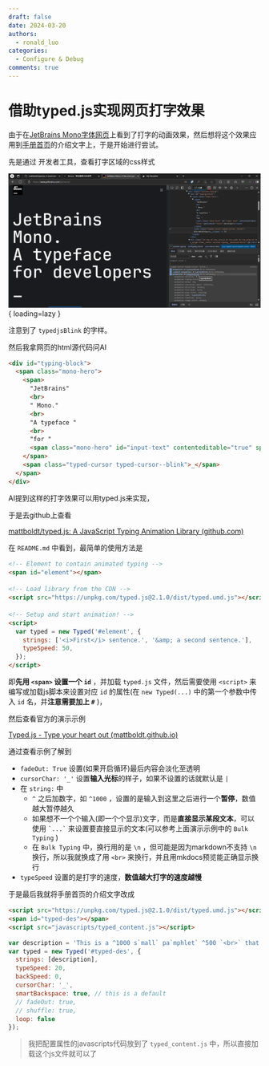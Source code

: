 ```yaml
---
draft: false
date: 2024-03-20
authors:
  - ronald_luo
categories:
  - Configure & Debug
comments: true
---
```


# 借助typed.js实现网页打字效果

由于在[JetBrains Mono字体网页](https://www.jetbrains.com/lp/mono/)上看到了打字的动画效果，然后想将这个效果应用到[手册首页](https://ronaldln.github.io/MyPamphlet/)的介绍文字上，于是开始进行尝试。

<!-- more -->

先是通过 开发者工具，查看打字区域的css样式

![jetbrains_mono_css](../images/jetbrains_mono_css.png){ loading=lazy }

注意到了 `typedjsBlink` 的字样。

然后我拿网页的html源代码问AI

```html
<div id="typing-block">
  <span class="mono-hero">
    <span>
      "JetBrains"
      <br>
      " Mono."
      <br>
      "A typeface "
      <br>
      "for "
      <span class="mono-hero" id="input-text" contenteditable="true" spellcheck="false">developers</span>
    </span>
    <span class="typed-cursor typed-cursor--blink">​_</span>
  </span>
</div>
```

AI提到这样的打字效果可以用typed.js来实现，

于是去github上查看

[mattboldt/typed.js: A JavaScript Typing Animation Library (github.com)](https://github.com/mattboldt/typed.js)

在 `README.md` 中看到，最简单的使用方法是

```html
<!-- Element to contain animated typing -->
<span id="element"></span>

<!-- Load library from the CDN -->
<script src="https://unpkg.com/typed.js@2.1.0/dist/typed.umd.js"></script>

<!-- Setup and start animation! -->
<script>
  var typed = new Typed('#element', {
    strings: ['<i>First</i> sentence.', '&amp; a second sentence.'],
    typeSpeed: 50,
  });
</script>
```

即**先用 `<span>` 设置一个 `id`** ，并加载 `typed.js` 文件，然后需要使用 `<script>` 来编写或加载js脚本来设置对应 `id` 的属性(在 `new Typed(...)` 中的第一个参数中传入 `id` 名，并**注意需要加上 `#`** )，

然后查看官方的演示示例

[Typed.js - Type your heart out (mattboldt.github.io)](https://mattboldt.github.io/typed.js/)

通过查看示例了解到

-   `fadeOut: True` 设置(如果开启循环)最后内容会淡化至透明
-   `cursorChar: '_'` 设置**输入光标**的样子，如果不设置的话就默认是 `|`
-   在 `string:` 中
    -   `^` 之后加数字，如 `^1000` ，设置的是输入到这里之后进行一个**暂停**，数值越大暂停越久
    -   如果想不一个个输入(即一个个显示)文字，而是**直接显示某段文本**，可以使用 <code>\`...\`</code> 来设置要直接显示的文本(可以参考上面演示示例中的 `Bulk Typing` )
    -   在 `Bulk Typing` 中，换行用的是 `\n` ，但可能是因为markdown不支持 `\n` 换行，所以我就换成了用 `<br>` 来换行，并且用mkdocs预览能正确显示换行
-   `typeSpeed` 设置的是打字的速度，**数值越大打字的速度越慢**

于是最后我就将手册首页的介绍文字改成

```html title="index.md"
<script src="https://unpkg.com/typed.js@2.1.0/dist/typed.umd.js"></script>
<span id="typed-des"></span> 
<script src="javascripts/typed_content.js"></script>
```

```js title="typed_content.js"
var description = 'This is a ^1000 s`mall` pa`mphlet` ^500 `<br>` that records^100 the pits^100 I have stepped on.';
var typed = new Typed('#typed-des', {
  strings: [description],
  typeSpeed: 20,
  backSpeed: 0,
  cursorChar: '_',
  smartBackspace: true, // this is a default
  // fadeOut: true,
  // shuffle: true,
  loop: false
});
```

>   我把配置属性的javascripts代码放到了 `typed_content.js` 中，所以直接加载这个js文件就可以了
